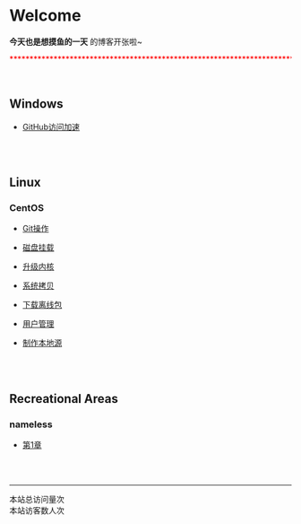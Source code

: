 # Welcome

**今天也是想摸鱼的一天** 的博客开张啦~

```json
*****************************************************************************************
```

<br />

## Windows

- [GitHub访问加速](windows/github访问加速.md)

<br /><br />

## Linux

### CentOS

- [Git操作](linux-cmd/centos7-git.md)

- [磁盘挂载](linux-cmd/centos7-磁盘挂载.md)

- [升级内核](linux-cmd/centos7-升级内核.md)

- [系统拷贝](linux-cmd/centos7-系统拷贝.md)

- [下载离线包](linux-cmd/centos7-下载离线包.md)

- [用户管理](linux-cmd/centos7-用户管理.md)

- [制作本地源](linux-cmd/centos7-制作本地源.md)

<br /><br />

## Recreational Areas

### nameless

- [第1章](chapter/chapter-001.md)



<br /><br />

------

<script async src="//busuanzi.ibruce.info/busuanzi/2.3/busuanzi.pure.mini.js"></script>
<span id="busuanzi_container_site_pv">本站总访问量<span id="busuanzi_value_site_pv"></span>次</span><br /><span id="busuanzi_container_site_uv">本站访客数<span id="busuanzi_value_site_uv"></span>人次
</span>